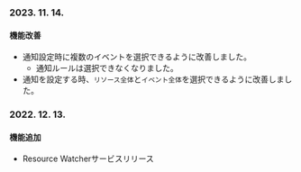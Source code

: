 ### 2023. 11. 14.
#### 機能改善 
* 通知設定時に複数のイベントを選択できるように改善しました。
  * 通知ルールは選択できなくなりました。
* 通知を設定する時、`リソース全体`と`イベント全体`を選択できるように改善しました。

### 2022. 12. 13.
#### 機能追加

* Resource Watcherサービスリリース
